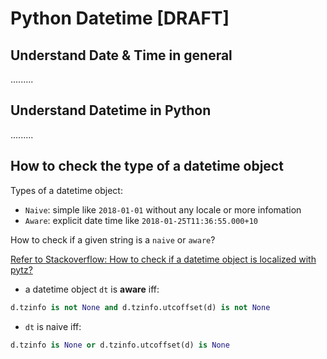 # Python Datetime [DRAFT]

## Understand Date & Time in general
.........

## Understand Datetime in Python
.........

## How to check the type of a datetime object

Types of a datetime object:
- `Naive`: simple like `2018-01-01` without any locale or more infomation
- `Aware`: explicit date time like `2018-01-25T11:36:55.000+10`

How to check if a given string is a `naive` or `aware`?

[Refer to Stackoverflow: How to check if a datetime object is localized with pytz?](https://stackoverflow.com/a/27596917/9172013)

- a datetime object `dt` is **aware** iff:
```py
d.tzinfo is not None and d.tzinfo.utcoffset(d) is not None
```
- `dt` is naive iff:
```py
d.tzinfo is None or d.tzinfo.utcoffset(d) is None
```
